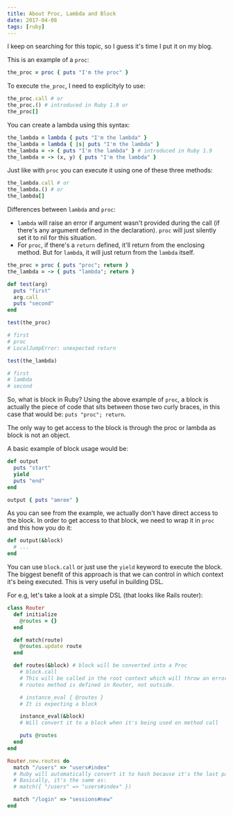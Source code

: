 ```yaml
---
title: About Proc, Lambda and Block
date: 2017-04-08
tags: [ruby]
---
```


I keep on searching for this topic, so I guess it's time I put it on my blog.

<!--more-->

This is an example of a `proc`:

```ruby
the_proc = proc { puts "I'm the proc" }
```

To execute `the_proc`, I need to explicityly to use:

```ruby
the_proc.call # or
the_proc.() # introduced in Ruby 1.9 or
the_proc[]
```

You can create a lambda using this syntax:

```ruby
the_lambda = lambda { puts "I'm the lambda" }
the_lambda = lambda { |s| puts "I'm the lambda" }
the_lambda = -> { puts "I'm the lambda" } # introduced in Ruby 1.9
the_lambda = -> (x, y) { puts "I'm the lambda" }
```

Just like with `proc` you can execute it using one of these three methods:

```ruby
the_lambda.call # or
the_lambda.() # or
the_lambda[]
```

Differences between `lambda` and `proc`:
- `lambda` will raise an error if argument wasn't provided during the call (if
  there's any argument defined in the declaration). `proc` will just silently
  set it to nil for this situation.
- For `proc`, if there's a `return` defined, it'll return from the enclosing
  method. But for `lambda`, it will just return from the `lambda` itself.

```ruby
the_proc = proc { puts "proc"; return }
the_lambda = -> { puts "lambda"; return }

def test(arg)
  puts "first"
  arg.call
  puts "second"
end

test(the_proc)

# first
# proc
# LocalJumpError: unexpected return

test(the_lambda)

# first
# lambda
# second
```

So, what is block in Ruby? Using the above example of `proc`, a block is
actually the piece of code that sits between those two curly braces, in this
case that would be: `puts "proc"; return`.

The only way to get access to the block is through the proc or lambda as block
is not an object.

A basic example of block usage would be:

```ruby
def output
  puts "start"
  yield
  puts "end"
end

output { puts "amree" }
```

As you can see from the example, we actually don't have direct access to the
block. In order to get access to that block, we need to wrap it in `proc` and
this how you do it:

```ruby
def output(&block)
  # ...
end
```

You can use `block.call` or just use the `yield` keyword to execute the block.
The biggest benefit of this approach is that we can control in which context
it's being executed. This is very useful in building DSL.

For e.g, let's take a look at a simple DSL (that looks like Rails router):

```ruby
class Router
  def initialize
    @routes = {}
  end

  def match(route)
    @routes.update route
  end

  def routes(&block) # block will be converted into a Proc
    # block.call
    # This will be called in the root context which will throw an error as
    # routes method is defined in Router, not outside.

    # instance_eval { @routes }
    # It is expecting a block

    instance_eval(&block)
    # Will convert it to a block when it's being used on method call

    puts @routes
  end
end

Router.new.routes do
  match "/users" => "users#index"
  # Ruby will automatically convert it to hash because it's the last parameter.
  # Basically, it's the same as:
  # match({ "/users" => "users#index" })

  match "/login" => "sessions#new"
end
```
